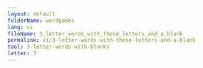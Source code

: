 ```yaml
---
layout: default
folderName: wordgames
lang: vi
fileName: 3_letter_words_with_these_letters_and_a_blank
permalink: vi/3-letter-words-with-these-letters-and-a-blank
tool: 3-letter-words-with-blanks
letter: 3
---
```

